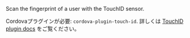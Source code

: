 
Scan the fingerprint of a user with the TouchID sensor.

Cordovaプラグインが必要: `cordova-plugin-touch-id`. 詳しくは [TouchID plugin docs](https://github.com/EddyVerbruggen/cordova-plugin-touch-id) をご覧ください。
